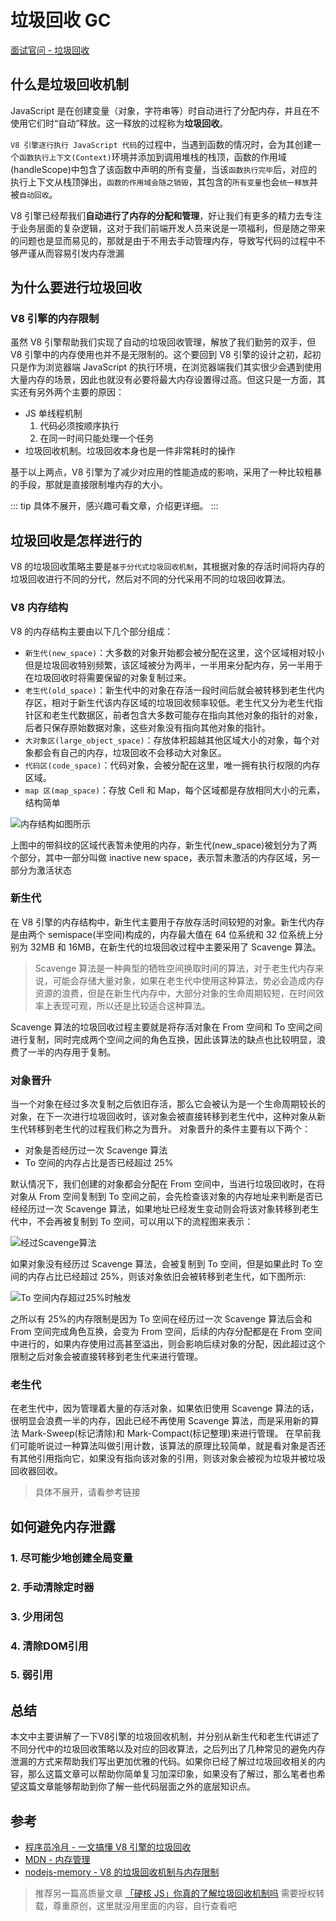 # 垃圾回收 GC

[面试官问 - 垃圾回收](../../%E9%9D%A2%E8%AF%95%E5%AE%98%E9%97%AE/12broswer/q_bw_3-gc.md)

## 什么是垃圾回收机制

JavaScript 是在创建变量（对象，字符串等）时自动进行了分配内存，并且在不使用它们时“自动”释放。这一释放的过程称为**垃圾回收**。

`V8 引擎逐行执行 JavaScript 代码`的过程中，当遇到函数的情况时，会为其创建一个`函数执行上下文(Context)`环境并添加到调用堆栈的栈顶，函数的作用域(handleScope)中包含了该函数中声明的所有变量，当该`函数执行完毕`后，对应的执行上下文从栈顶弹出，`函数的作用域会随之销毁`，其包含的`所有变量`也会`统一释放`并被`自动回收`。

V8 引擎已经帮我们**自动进行了内存的分配和管理**，好让我们有更多的精力去专注于业务层面的复杂逻辑，这对于我们前端开发人员来说是一项福利，但是随之带来的问题也是显而易见的，那就是由于不用去手动管理内存，导致写代码的过程中不够严谨从而容易引发内存泄漏

## 为什么要进行垃圾回收

### V8 引擎的内存限制

虽然 V8 引擎帮助我们实现了自动的垃圾回收管理，解放了我们勤劳的双手，但 V8 引擎中的内存使用也并不是无限制的。这个要回到 V8 引擎的设计之初，起初只是作为浏览器端 JavaScript 的执行环境，在浏览器端我们其实很少会遇到使用大量内存的场景，因此也就没有必要将最大内存设置得过高。但这只是一方面，其实还有另外两个主要的原因：

- JS 单线程机制
  1. 代码必须按顺序执行
  2. 在同一时间只能处理一个任务
- 垃圾回收机制。垃圾回收本身也是一件非常耗时的操作

基于以上两点，V8 引擎为了减少对应用的性能造成的影响，采用了一种比较粗暴的手段，那就是直接限制堆内存的大小。

::: tip
具体不展开，感兴趣可看文章，介绍更详细。
:::

## 垃圾回收是怎样进行的

V8 的垃圾回收策略主要是`基于分代式垃圾回收机制`，其根据对象的存活时间将内存的垃圾回收进行不同的分代，然后对不同的分代采用不同的垃圾回收算法。

### V8 内存结构

V8 的内存结构主要由以下几个部分组成：

- `新生代(new_space)`：大多数的对象开始都会被分配在这里，这个区域相对较小但是垃圾回收特别频繁，该区域被分为两半，一半用来分配内存，另一半用于在垃圾回收时将需要保留的对象复制过来。
- `老生代(old_space)`：新生代中的对象在存活一段时间后就会被转移到老生代内存区，相对于新生代该内存区域的垃圾回收频率较低。老生代又分为老生代指针区和老生代数据区，前者包含大多数可能存在指向其他对象的指针的对象，后者只保存原始数据对象，这些对象没有指向其他对象的指针。
- `大对象区(large_object_space)`：存放体积超越其他区域大小的对象，每个对象都会有自己的内存，垃圾回收不会移动大对象区。
- `代码区(code_space)`：代码对象，会被分配在这里，唯一拥有执行权限的内存区域。
- `map 区(map_space)`：存放 Cell 和 Map，每个区域都是存放相同大小的元素，结构简单

<Image src="/12bw/memory.webp" alt="内存结构如图所示" />

上图中的带斜纹的区域代表暂未使用的内存，新生代(new_space)被划分为了两个部分，其中一部分叫做 inactive new space，表示暂未激活的内存区域，另一部分为激活状态

### 新生代

在 V8 引擎的内存结构中，新生代主要用于存放存活时间较短的对象。新生代内存是由两个 semispace(半空间)构成的，内存最大值在 64 位系统和 32 位系统上分别为 32MB 和 16MB，在新生代的垃圾回收过程中主要采用了 Scavenge 算法。

> Scavenge 算法是一种典型的牺牲空间换取时间的算法，对于老生代内存来说，可能会存储大量对象，如果在老生代中使用这种算法，势必会造成内存资源的浪费，但是在新生代内存中，大部分对象的生命周期较短，在时间效率上表现可观，所以还是比较适合这种算法。

Scavenge 算法的垃圾回收过程主要就是将存活对象在 From 空间和 To 空间之间进行复制，同时完成两个空间之间的角色互换，因此该算法的缺点也比较明显，浪费了一半的内存用于复制。

### 对象晋升

当一个对象在经过多次复制之后依旧存活，那么它会被认为是一个生命周期较长的对象，在下一次进行垃圾回收时，该对象会被直接转移到老生代中，这种对象从新生代转移到老生代的过程我们称之为晋升。
对象晋升的条件主要有以下两个：

- 对象是否经历过一次 Scavenge 算法
- To 空间的内存占比是否已经超过 25%

默认情况下，我们创建的对象都会分配在 From 空间中，当进行垃圾回收时，在将对象从 From 空间复制到 To 空间之前，会先检查该对象的内存地址来判断是否已经经历过一次 Scavenge 算法，如果地址已经发生变动则会将该对象转移到老生代中，不会再被复制到 To 空间，可以用以下的流程图来表示：

<Image src="/12bw/m-u1.webp" alt="经过Scavenge算法" />

如果对象没有经历过 Scavenge 算法，会被复制到 To 空间，但是如果此时 To 空间的内存占比已经超过 25%，则该对象依旧会被转移到老生代，如下图所示:

<Image src="/12bw/m-u2.webp" alt="To 空间内存超过25%时触发" />

之所以有 25%的内存限制是因为 To 空间在经历过一次 Scavenge 算法后会和 From 空间完成角色互换，会变为 From 空间，后续的内存分配都是在 From 空间中进行的，如果内存使用过高甚至溢出，则会影响后续对象的分配，因此超过这个限制之后对象会被直接转移到老生代来进行管理。

### 老生代

在老生代中，因为管理着大量的存活对象，如果依旧使用 Scavenge 算法的话，很明显会浪费一半的内存，因此已经不再使用 Scavenge 算法，而是采用新的算法 Mark-Sweep(标记清除)和 Mark-Compact(标记整理)来进行管理。
在早前我们可能听说过一种算法叫做引用计数，该算法的原理比较简单，就是看对象是否还有其他引用指向它，如果没有指向该对象的引用，则该对象会被视为垃圾并被垃圾回收器回收。

> 具体不展开，请看参考链接

## 如何避免内存泄露

### 1. 尽可能少地创建全局变量

### 2. 手动清除定时器

### 3. 少用闭包

### 4. 清除DOM引用

### 5. 弱引用

## 总结

本文中主要讲解了一下V8引擎的垃圾回收机制，并分别从新生代和老生代讲述了不同分代中的垃圾回收策略以及对应的回收算法，之后列出了几种常见的避免内存泄漏的方式来帮助我们写出更加优雅的代码。如果你已经了解过垃圾回收相关的内容，那么这篇文章可以帮助你简单复习加深印象，如果没有了解过，那么笔者也希望这篇文章能够帮助到你了解一些代码层面之外的底层知识点。

## 参考

- [程序员冷月 - 一文搞懂 V8 引擎的垃圾回收](https://juejin.cn/post/6981588276356317214)
- [MDN - 内存管理](https://developer.mozilla.org/zh-CN/docs/Web/JavaScript/Memory_Management#%E5%9E%83%E5%9C%BE%E5%9B%9E%E6%94%B6)
- [nodejs-memory - V8 的垃圾回收机制与内存限制](https://github.com/zqjflash/nodejs-memory)

> 推荐另一篇高质量文章 [「硬核 JS」你真的了解垃圾回收机制吗](https://juejin.cn/post/6981588276356317214) 需要授权转载，尊重原创，这里就没用里面的内容，自行查看吧
